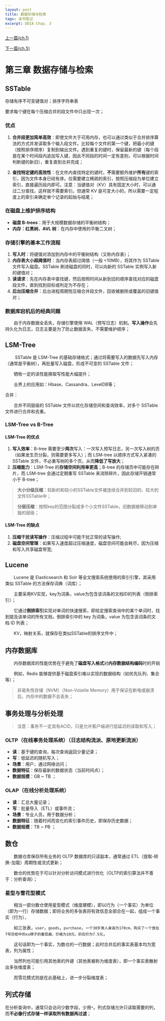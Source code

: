 ```yaml
---
layout: post
title: 数据存储与检索
tags: 读书笔记
excerpt: DDIA Chap. 3
---
```


[上一篇(ch.1)](https://acceleratorssr.github.io/2024/10/10/DDIAch.1.html)

[下一篇(ch.5)](https://acceleratorssr.github.io/2024/10/16/DDIAch.5.html)

# 第三章 数据存储与检索

## SSTable
存储有序不可变键值对；排序字符串表

要求每个键在每个压缩合并的段文件中只出现一次；

### 优点

1. **合并段更加简单高效**：即使文件大于可用内存，也可以通过类似于合并排序算法的方式并发读取多个输入段文件。比较每个文件的第一个键，把最小的键（按照排序顺序）复制到输出文件。遇到重复的键时，保留最新的键（每个段是在某个时间段内追加写入键，因此不同段的时间一定有差别，可以根据时间判断键的新旧），重复直到合并完成；

2. **查找特定键的高效性**：在文件内查找特定的键时，**不**需要额外维护**所有**键的索引，因为文件本身已经有序。仅需要建立稀疏的索引，按照压缩段为单位建立索引，直接遍历段内即可。注意：当键值对（KV）具有固定大小时，可以通过二分查找，这样就不需要索引。但通常 KV 是可变大小的，所以需要一定程度上的索引来确定单个记录的起始与结尾；

### 在磁盘上维护排序结构

- **磁盘 B-trees**：用于大规模数据存储的平衡树结构；
- **内存：红黑树、AVL 树**：在内存中使用的平衡二叉树；

### 存储引擎的基本工作流程

1. **写入时**：将键值对添加到内存中的平衡树结构（又称内存表）；
2. **内存表大小超阈值时**：当内存表超过阈值（一般 <10MB），将其作为 SSTable 文件写入磁盘。SSTable 刷进磁盘的同时，可以向新的 SSTable 实例写入新的键值对；
3. **读请求**：先在内存表中查找键，然后按照时间从新到旧的顺序查找对应的磁盘段文件，直到找到目标或判定为不存在；
4. **后台压缩合并**：后台进程周期性压缩合并段文件，回收被删除或覆盖的旧键值对；

### 数据库宕机后的经典问题

&emsp;&emsp;由于内存数据全丢失，存储引擎使用 WAL（预写日志）机制。**写入操作**会先持久化为日志，日志主要是为了防止数据丢失，不需要维护顺序；

## LSM-Tree

&emsp;&emsp; SSTable 是 LSM-Tree 的基础存储格式；通过将需要写入的数据先写入内存（通常是平衡树），再批量写入磁盘，形成不可变的 SSTable 文件；

&emsp;&emsp;牺牲一定的读性能换取写性能大幅提升；

&emsp;&emsp;业界上的应用如：Hbase、Cassandra、LevelDB等；

合并：

&emsp;&emsp;合并不同层级的 SSTable 文件以优化存储空间和查询效率，对多个 SSTable 文件进行合并和去重。

### LSM-Tree vs B-Tree

#### LSM-Tree 的优点

1. **写入效率**：B-tree 需要至少**两次**写入：一次写入预写日志，另一次写入树的页（如果发生页分裂，则需要更多写入）；而 LSM-tree 以顺序方式写入紧凑的 SSTable 文件，不必重写树的多个页，从而**降低了写放大**；
2. **压缩能力**：LSM-Tree 的**存储空间利用率更高**；B-tree 的存储页中可能存在碎片，而 LSM-tree 会通过定期重写 SSTable 来消除碎片，因此存储开销通常小于 B-tree；

> **大小分级压缩**：较新的和较小的SSTable文件被连续合并到较旧的、较大的文件SSTable中；
> 
> **分层压缩**：按照key的范围分裂成多个小文件SSTable，旧数据被移动到单独的层级；

#### LSM-Tree 的缺点

1. **压缩干扰读写操作**：压缩过程中可能干扰正常的读写操作;
2. **磁盘空间管理**：如果写入速度超过压缩速度，磁盘空间可能会耗尽，因为压缩和写入共享磁盘带宽;

## Lucene

&emsp;&emsp;Lucene 是 Elasticsearch 和 Solr 等全文搜索系统使用的索引引擎，其采用类似 SSTable 的方法保存词典（词库）；

&emsp;&emsp;主要采用KV实现，key为词条，value为包含该词条的文档ID的列表（倒排索引）；

&emsp;&emsp;它通过**倒排索引**实现对单词的快速搜索，即给定搜索查询中的某个单词时，找到提及该单词的所有文档，倒排索引中的 key 为词条，value 为包含该词条的文档 ID 列表；

&emsp;&emsp;KV，映射关系，就保存在类似SSTable的排序文件中；

## 内存数据库

&emsp;&emsp;内存数据库的性能优势在于避免了**磁盘写入格式**对**内存数据结构编码**时的开销

&emsp;&emsp;例如，Redis 能够提供基于磁盘索引难以实现的数据结构（如优先队列、集合等）；

> 非易失性存储（NVM）（Non-Volatile Memory）用于保证在断电或崩溃后，内存中的数据不会丢失；

## 事务处理与分析处理

> 注意：事务不一定具有ACID，只是允许客户端进行低延迟的读取和写入；

### OLTP（在线事务处理系统）（日志结构流派、原地更新流派）

- **读**：基于键的查询，每次查询返回少量记录；
- **写**：低延迟的随机写入；
- **场景**：用户，通过网络访问；
- **数据特征**：保存最新的数据状态（当前时间点）；
- **数据规模**：GB ~ TB ；

### OLAP（在线分析处理系统）

- **读**：汇总大量记录；
- **写**：批量导入（ETL）或事件流；
- **场景**：专业人员，用于数据分析；
- **数据特征**：随着时间而变化的索引事件历史，即保存历史数据；
- **数据规模**：TB ~ PB ；

## 数仓

&emsp;&emsp;数据仓库保存所有业务的 OLTP 数据库的只读副本，通常通过 ETL（提取-转换-加载）周期性或流式更新；

&emsp;&emsp;数仓的优势在于可以针对分析访问模式进行优化（OLTP的索引算法并不善于：分析查询）；

### 星型与雪花型模式

&emsp;&emsp;相当一部分数仓使用星型模式（维度建模），即以行为（一个事实）为单位（即为一行）存储数据；即将业务的多张表将有效信息全部合在一起，组成一个事实（行为），

&emsp;&emsp;如三张表，`user`，`goods`，`purchase`，`一个30岁男人身高为170cm，购买了一个放在7号货柜中的xx牌子的番茄酱，价格为10元，折后价为7.5元`，

&emsp;&emsp;这句话即为一个事实，为数仓的一行数据；此时合并后的事实表基本均为宽表，列为属性；

&emsp;&emsp;当然列也可能引用其他表的外键（其他表被称为维度表），即一个事实表散射出多张维度表；

&emsp;&emsp;而雪花模式则是在此基础上，进一步分裂维度表；

## 列式存储

在分析查询中，通常只会访问少数字段，少用`*`。列式存储允许只读取需要的列，而**不必像行式存储一样读取所有数据再过滤**；

